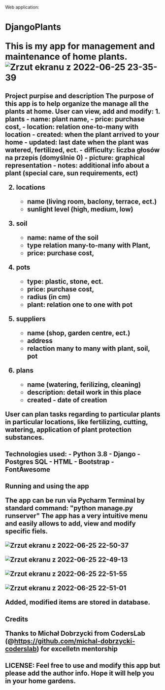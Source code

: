 Web application:

<h1>DjangoPlants</h>

This is my app for management and maintenance of home plants.
![Zrzut ekranu z 2022-06-25 23-35-39](https://user-images.githubusercontent.com/66016783/175791187-2e4f82de-86c2-4041-a532-bf41ed3b0449.png)


<h2>Project purpise and description</h>
The purpose of this app is to help organize the manage all the plants at home. 
User can view, add and modify:
1. plants 
    - name: plant name,
    - price: purchase cost,
    - location: relation one-to-many with location
    - created: when the plant arrived to your home
    - updated: last date when the plant was watered, fertilized, ect.
    - difficulty: liczba głosów na przepis (domyślnie 0)
    - picture: graphical representation
    - notes: additional info about a plant (special care, sun requirements, ect)


2. locations
    - name (living room, baclony, terrace, ect.)
    - sunlight level (high, medium, low)


3. soil
    - name: name of the soil
    - type relation many-to-many with Plant,
    - price: purchase cost,

4. pots
    - type: plastic, stone, ect.
    - price: purchase cost,
    - radius (in cm)
    - plant: relation one to one with pot

5. suppliers
    - name (shop, garden centre, ect.)
    - address
    - relaction many to many with plant, soil, pot


6. plans
    - name (watering, ferilizing, cleaning)
    - description: detail work in this place
    - created - date of creation   

User can plan tasks regarding to particular plants in particular locations, like fertilizing, cutting, watering, application of plant protection substances.

<h2>Technologies used:</h>
- Python 3.8
- Django
- Postgres SQL
- HTML
- Bootstrap
- FontAwesome

<h2>Running and using the app</h>



The app can be run via Pycharm Terminal by standard command: "python manage.py runserver"
The app has a very intuitive menu and easily allows to add, view and modify specific fiels.

![Zrzut ekranu z 2022-06-25 22-50-37](https://user-images.githubusercontent.com/66016783/175791229-864e97a5-dbce-4016-ba0d-5606c08d6300.png)

![Zrzut ekranu z 2022-06-25 22-49-13](https://user-images.githubusercontent.com/66016783/175791146-867d9be9-2b24-46f6-be2c-998724d34927.png)

![Zrzut ekranu z 2022-06-25 22-51-55](https://user-images.githubusercontent.com/66016783/175791205-93202036-6e06-4426-b151-27b577ee4fac.png)

![Zrzut ekranu z 2022-06-25 22-51-01](https://user-images.githubusercontent.com/66016783/175791220-ce5f7426-a289-4cd4-a3b4-e723d225c7c7.png)

Added, modified items are stored in database.

<h2>Credits</h>

Thanks to Michał Dobrzycki from CodersLab (@https://github.com/michal-dobrzycki-coderslab) for excelletn mentorship

<h2>LICENSE:</h>
Feel free to use and modify this app but please add the author info. Hope it will help you in your home gardens.
